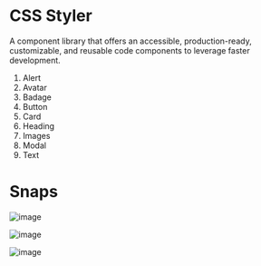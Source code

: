 # CSS Styler

A component library that offers an accessible, production-ready, customizable, and reusable code components to leverage faster development.

1. Alert
2. Avatar
3. Badage
4. Button
5. Card
6. Heading
7. Images
8. Modal
9. Text

# Snaps

![image](https://github.com/Shreyannsh/Compnent-Library/assets/111145568/63e46181-cdbe-413a-9d25-e486600b18f0)


![image](https://github.com/Shreyannsh/Compnent-Library/assets/111145568/fd99004c-bbe0-4332-bbf3-3edc074ec9a6)


![image](https://github.com/Shreyannsh/Compnent-Library/assets/111145568/f2d23d22-95f3-4a2b-9244-abce18342288)
